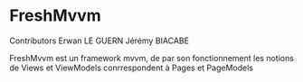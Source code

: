 # FreshMvvm
Contributors 
Erwan LE GUERN
Jérémy BIACABE

FreshMvvm est un framework mvvm, de par son fonctionnement les notions de Views et ViewModels conrrespondent à Pages et PageModels
